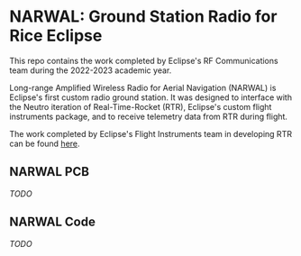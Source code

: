 # NARWAL: Ground Station Radio for Rice Eclipse

This repo contains the work completed by Eclipse's RF Communications team during the 2022-2023 academic year.

Long-range Amplified Wireless Radio for Aerial Navigation (NARWAL) is Eclipse's first custom radio ground station. It was designed to interface with the Neutro iteration of Real-Time-Rocket (RTR), Eclipse's custom flight instruments package, and to receive telemetry data from RTR during flight.

The work completed by Eclipse's Flight Instruments team in developing RTR can be found [here](https://github.com/rice-eclipse/Real-Time-Rocket).

## NARWAL PCB

*TODO*

## NARWAL Code

*TODO*